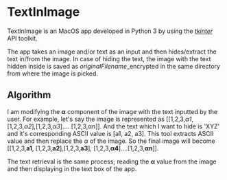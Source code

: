 # TextInImage

TextInImage is an MacOS app developed in Python 3 by using the [*tkinter*](https://wiki.python.org/moin/TkInter) API toolkit.

The app takes an image and/or text as an input and then hides/extract the text in/from the image. In case of hiding the text, the image with the text hidden inside is saved as *originalFilename*_encrypted in the same directory from where the image is picked.

## Algorithm
I am modifying the **α** component of the image with the text inputted by the user. For example, let's say the image is represented as [[1,2,3,*α1*, [1,2,3,*α2*],[1,2,3,*α3*].... [1,2,3,αn]]. And the text which I want to hide is 'XYZ' and it's corresponding ASCII value is [a1, a2, a3]. This tool extracts ASCII value and then replace the *α* of the image. So the final image will become [[1,2,3,**a1**, [1,2,3,**a2**],[1,2,3,**a3**], [1,2,3,**α4**]....[1,2,3,**αn**]].

The text retrieval is the same process; reading the **α** value from the image and then displaying in the text box of the app.